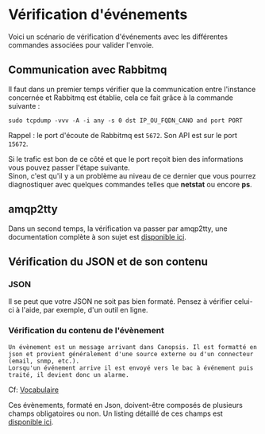 # Vérification d'événements

Voici un scénario de vérification d'événements avec les différentes commandes associées pour valider l'envoie.

## Communication avec Rabbitmq

Il faut dans un premier temps vérifier que la communication entre l'instance concernée et Rabbitmq est établie, cela ce fait grâce à la commande suivante :

```
sudo tcpdump -vvv -A -i any -s 0 dst IP_OU_FQDN_CANO and port PORT
```

Rappel : le port d'écoute de Rabbitmq est `5672`. Son API est sur le port `15672`.

Si le trafic est bon de ce côté et que le port reçoit bien des informations vous pouvez passer l'étape suivante.  
Sinon, c'est qu'il y a un problème au niveau de ce dernier que vous pourrez diagnostiquer avec quelques commandes telles que **netstat** ou encore **ps**.

## amqp2tty

Dans un second temps, la vérification va passer par amqp2tty, une documentation complète à son sujet est [disponible ici](amqp2tty.md).  

## Vérification du JSON et de son contenu

### JSON 

Il se peut que votre JSON ne soit pas bien formaté. Pensez à vérifier celui-ci à l'aide, par exemple, d'un outil en ligne.

### Vérification du contenu de l'évènement

```
Un évènement est un message arrivant dans Canopsis. Il est formatté en json et provient généralement d'une source externe ou d'un connecteur (email, snmp, etc.).
Lorsqu'un événement arrive il est envoyé vers le bac à événement puis traité, il devient donc un alarme.
```
Cf: [Vocabulaire](../../guide-utilisation/vocabulaire/index.md)  

Ces évènements, formaté en Json, doivent-être composés de plusieurs champs obligatoires ou non. 
Un listing détaillé de ces champs est [disponible ici](../../guide-developpement/struct-event.md).  